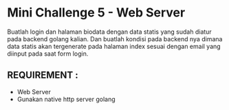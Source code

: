 # Mini Challenge 5 - Web Server

Buatlah login dan halaman biodata dengan data statis yang sudah diatur pada backend golang kalian. Dan buatlah kondisi pada backend nya dimana data statis akan tergenerate pada halaman index sesuai dengan email yang diinput pada saat form login.

## REQUIREMENT :

- Web Server
- Gunakan native http server golang